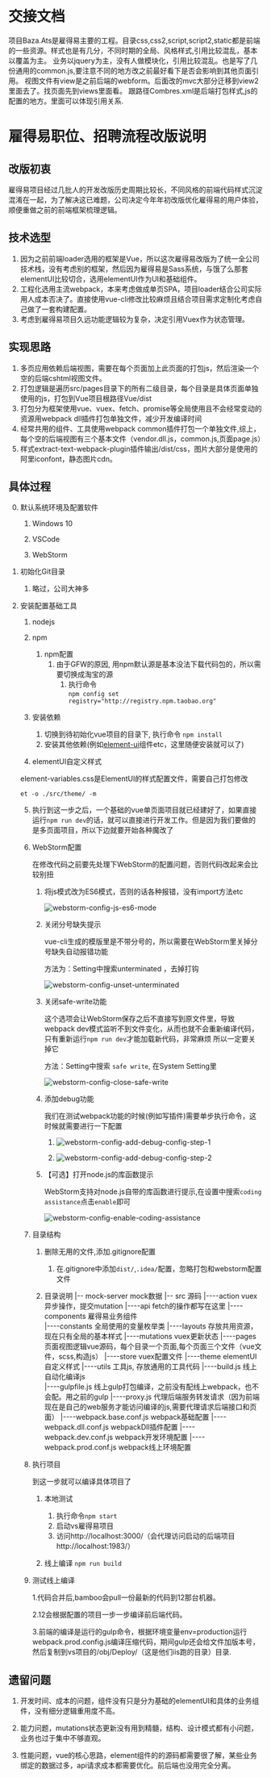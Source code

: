 # 交接文档

项目Baza.Ats是雇得易主要的工程。目录css,css2,script,script2,static都是前端的一些资源。样式也是有几分，不同时期的全局、风格样式,引用比较混乱，基本以覆盖为主。
业务以jquery为主，没有人做模块化，引用比较混乱。也是写了几份通用的common.js,要注意不同的地方改之前最好看下是否会影响到其他页面引用。
视图文件有view是之前后端的webform。后面改的mvc大部分迁移到view2里面去了。找页面先到views里面看。
跟路径Combres.xml是后端打包样式,js的配置的地方。里面可以体现引用关系.
 
# 雇得易职位、招聘流程改版说明

##   改版初衷

雇得易项目经过几批人的开发改版历史周期比较长，不同风格的前端代码样式沉淀混淆在一起，为了解决这已难题，公司决定今年年初改版优化雇得易的用户体验，顺便重做之前的前端框架梳理逻辑。

##   技术选型

1. 因为之前前端loader选用的框架是Vue，所以这次雇得易改版为了统一全公司技术栈，没有考虑别的框架，然后因为雇得易是Sass系统，与饿了么那套elementUI比较切合，选用elementUI作为UI和基础组件。
2. 工程化选用主流webpack，本来考虑做成单页SPA，项目loader结合公司实际用人成本否决了。直接使用vue-cli修改比较麻烦且结合项目需求定制化考虑自己做了一套构建配置。
3. 考虑到雇得易项目久远功能逻辑较为复杂，决定引用Vuex作为状态管理。

##  实现思路

1.  多页应用依赖后端视图，需要在每个页面加上此页面的打包js，然后渲染一个空的后端cshtml视图文件。
2.  打包逻辑是遍历src/pages目录下的所有二级目录，每个目录是具体页面单独使用的js，打包到Vue项目根路径Vue/dist
3.  打包分为框架使用vue、vuex、fetch、promise等全局使用且不会经常变动的资源用webpack dll插件打包单独文件，减少开发编译时间
4.  经常共用的组件、工具使用webpack common插件打包一个单独文件,综上，每个空的后端视图有三个基本文件（vendor.dll.js，common.js,页面page.js）
5.  样式extract-text-webpack-plugin插件输出/dist/css，图片大部分是使用的阿里iconfont，静态图片cdn。

##  具体过程

0.  默认系统环境及配置软件
    1.  Windows 10

    2.  VSCode

    3.  WebStorm

1.  初始化Git目录

    1.  略过，公司大神多
    
2.  安装配置基础工具

    1.  nodejs
    2.  npm
        1.  npm配置
            1.  由于GFW的原因, 用npm默认源是基本没法下载代码包的，所以需要切换成淘宝的源
                1.  执行命令  
                    ` npm config set registry="http://registry.npm.taobao.org" `

    3.  安装依赖
        1.  切换到待初始化vue项目的目录下, 执行命令 `npm install`
        2.  安装其他依赖(例如[element-ui](http://element.eleme.io/#/zh-CN)组件etc，这里随便安装就可以了)
        
    4.  elementUI自定义样式

       element-variables.css是ElementUI的样式配置文件，需要自己打包修改
       
       `et -o ./src/theme/ -m`

    5.  执行到这一步之后，一个基础的vue单页面项目就已经建好了，如果直接运行`npm run dev`的话，就可以直接进行开发工作。但是因为我们要做的是多页面项目，所以下边就要开始各种魔改了

    6.  WebStorm配置

        在修改代码之前要先处理下WebStorm的配置问题，否则代码改起来会比较别扭
        1.  将js模式改为ES6模式，否则的话各种报错，没有import方法etc

            ![webstorm-config-js-es6-mode](./Document/img/webstorm-config-js-es6-mode.png)
        2.  关闭分号缺失提示

            vue-cli生成的模版里是不带分号的，所以需要在WebStorm里关掉分号缺失自动报错功能

            方法为：Setting中搜索unterminated ，去掉打钩

            ![webstorm-config-unset-unterminated](./Document/img/webstorm-config-unset-unterminated.png)

        3.  关闭safe-write功能

            这个选项会让WebStorm保存之后不直接写到原文件里，导致webpack dev模式监听不到文件变化，从而也就不会重新编译代码，只有重新运行`npm run dev`才能加载新代码，非常麻烦
            所以一定要关掉它

            方法：Setting中搜索 `safe write`, 在System Setting里

            ![webstorm-config-close-safe-write](./Document/img/webstorm-config-close-safe-write.png)

        4.  添加debug功能

            我们在测试webpack功能的时候(例如写插件)需要单步执行命令，这时候就需要进行一下配置

            1.
                ![webstorm-config-add-debug-config-step-1](./Document/img/webstorm-config-add-debug-config-step-1.png)

            2.
                ![webstorm-config-add-debug-config-step-2](./Document/img/webstorm-config-add-debug-config-step-2.png)

        5.  【可选】打开node.js的库函数提示

            WebStorm支持对node.js自带的库函数进行提示,在设置中搜索`coding assistance`点击`enable`即可

            ![webstorm-config-enable-coding-assistance](./Document/img/webstorm-config-enable-coding-assistance.png)

    7.  目录结构

        1.  删除无用的文件,添加.gitignore配置
            1.  在.gitignore中添加`dist/`,`.idea/`配置，忽略打包和webstorm配置文件
            
        2.  目录说明
                |-- mock-server     mock数据
                |-- src 源码
                    |----action     vuex异步操作，提交mutation
                    |----api        fetch的操作都写在这里
                    |----components 雇得易业务组件   
                    |----constants  全局使用的变量枚举类
                    |----layouts    存放共用资源，现在只有全局的基本样式 
                    |----mutations  vuex更新状态
                    |----pages      页面视图逻辑vue源码，每个目录一个页面,每个页面三个文件（vue文件，scss,构造js）
                    |----store      vuex配置文件
                    |----theme      elementUI自定义样式
                    |----utils      工具js, 存放通用的工具代码
                |----build.js       线上自动化编译js            
                |----gulpfile.js    线上gulp打包编译，之前没有配线上webpack，也不会配。用之前的gulp
                |----proxy.js       代理后端服务转发请求（因为前端现在是自己的web服务才能访问编译的js,需要代理请求后端接口和页面）
                |----webpack.base.conf.js webpack基础配置
                |----webpack.dll.conf.js  webpackDll插件配置
                |----webpack.dev.conf.js  webpack开发环境配置
                |----webpack.prod.conf.js webpack线上环境配置
                
    8. 执行项目

        到这一步就可以编译具体项目了
        1.  本地测试
            1.  执行命令`npm start`
            2.  启动vs雇得易项目
            3.  访问http://localhost:3000/（会代理访问启动的后端项目http://localhost:1983/）

        2.  线上编译
            `npm run build`
            
    9. 测试线上编译
       
       1.代码合并后,bamboo会pull一份最新的代码到12那台机器。
       
       2.12会根据配置的项目一步一步编译前后端代码。
       
       3.前端的编译是运行的gulp命令，根据环境变量env=production运行webpack.prod.config.js编译压缩代码，期间gulp还会给文件加版本号，然后复制到vs项目的/obj/Deploy/（这是他们iis跑的目录）目录.
       
##  遗留问题

1. 开发时间、成本的问题，组件没有只是分为基础的elementUI和具体的业务组件，没有细分逻辑重用度不高。

2. 能力问题，mutations状态更新没有用到精髓，结构、设计模式都有小问题，业务也过于集中不够直观。

3. 性能问题，vue的核心思路，element组件的的源码都需要很了解，某些业务绑定的数据过多，api请求成本都需要优化。前后端也没用完全分离。
